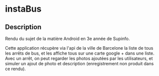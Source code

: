 # instaBus

## Description

Rendu du sujet de la matière Android en 3e année de Supinfo.

Cette application récupère via l'api de la ville de Barcelone la liste de tous les arrêts de bus, et les affiche tous sur une carte google + dans une liste.
Avec un arrêt, on peut regarder les photos ajoutées par les utilisateurs, et simuler un ajout de photo et description (enregistrement non produit dans ce rendu).
